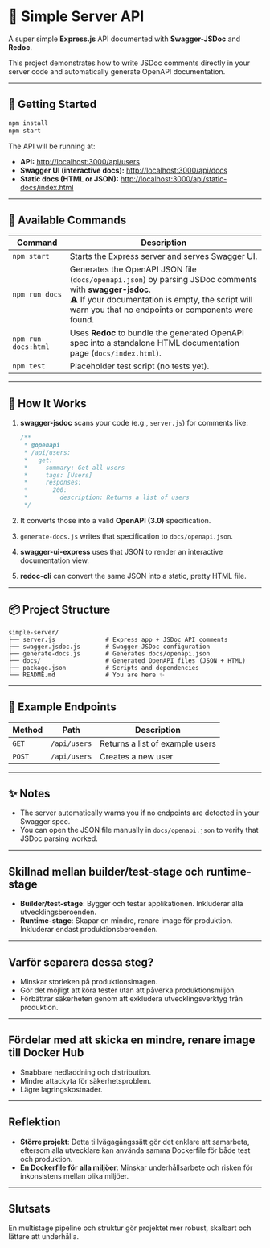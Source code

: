 # 💩 Simple Server API

A super simple **Express.js** API documented with **Swagger-JSDoc** and **Redoc**.

This project demonstrates how to write JSDoc comments directly in your server code and automatically generate OpenAPI documentation.

---

## 🚀 Getting Started

```bash
npm install
npm start
```

The API will be running at:

- **API:** [http://localhost:3000/api/users](http://localhost:3000/api/users)
- **Swagger UI (interactive docs):** [http://localhost:3000/api/docs](http://localhost:3000/api/docs)
- **Static docs (HTML or JSON):** [http://localhost:3000/api/static-docs/index.html](http://localhost:3000/api/static-docs/index.html)

---

## 📜 Available Commands

| Command             | Description                                                                                                                                                                                                        |
| ------------------- | ------------------------------------------------------------------------------------------------------------------------------------------------------------------------------------------------------------------ |
| `npm start`         | Starts the Express server and serves Swagger UI.                                                                                                                                                                   |
| `npm run docs`      | Generates the OpenAPI JSON file (`docs/openapi.json`) by parsing JSDoc comments with **swagger-jsdoc**.<br>⚠️ If your documentation is empty, the script will warn you that no endpoints or components were found. |
| `npm run docs:html` | Uses **Redoc** to bundle the generated OpenAPI spec into a standalone HTML documentation page (`docs/index.html`).                                                                                                 |
| `npm test`          | Placeholder test script (no tests yet).                                                                                                                                                                            |

---

## 🧬 How It Works

1. **swagger-jsdoc** scans your code (e.g., `server.js`) for comments like:

   ```js
   /**
    * @openapi
    * /api/users:
    *   get:
    *     summary: Get all users
    *     tags: [Users]
    *     responses:
    *       200:
    *         description: Returns a list of users
    */
   ```

2. It converts those into a valid **OpenAPI (3.0)** specification.

3. `generate-docs.js` writes that specification to `docs/openapi.json`.

4. **swagger-ui-express** uses that JSON to render an interactive documentation view.

5. **redoc-cli** can convert the same JSON into a static, pretty HTML file.

---

## 📦 Project Structure

```
simple-server/
├── server.js              # Express app + JSDoc API comments
├── swagger.jsdoc.js       # Swagger-JSDoc configuration
├── generate-docs.js       # Generates docs/openapi.json
├── docs/                  # Generated OpenAPI files (JSON + HTML)
├── package.json           # Scripts and dependencies
└── README.md              # You are here ✨
```

---

## 🧩 Example Endpoints

| Method | Path         | Description                     |
| ------ | ------------ | ------------------------------- |
| `GET`  | `/api/users` | Returns a list of example users |
| `POST` | `/api/users` | Creates a new user              |

---

## ✨ Notes

- The server automatically warns you if no endpoints are detected in your Swagger spec.
- You can open the JSON file manually in `docs/openapi.json` to verify that JSDoc parsing worked.

---

## Skillnad mellan builder/test-stage och runtime-stage

- **Builder/test-stage**: Bygger och testar applikationen. Inkluderar alla utvecklingsberoenden.
- **Runtime-stage**: Skapar en mindre, renare image för produktion. Inkluderar endast produktionsberoenden.

---

## Varför separera dessa steg?

- Minskar storleken på produktionsimagen.
- Gör det möjligt att köra tester utan att påverka produktionsmiljön.
- Förbättrar säkerheten genom att exkludera utvecklingsverktyg från produktion.

---

## Fördelar med att skicka en mindre, renare image till Docker Hub

- Snabbare nedladdning och distribution.
- Mindre attackyta för säkerhetsproblem.
- Lägre lagringskostnader.

---

## Reflektion

- **Större projekt**: Detta tillvägagångssätt gör det enklare att samarbeta, eftersom alla utvecklare kan använda samma Dockerfile för både test och produktion.
- **En Dockerfile för alla miljöer**: Minskar underhållsarbete och risken för inkonsistens mellan olika miljöer.

---

## Slutsats

En multistage pipeline och struktur gör projektet mer robust, skalbart och lättare att underhålla.
